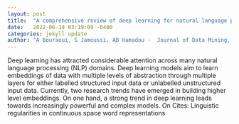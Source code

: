 ```yaml
---
layout: post
title:  "A comprehensive review of deep learning for natural language processing"
date:   2022-06-18 03:19:09 -0400
categories: jekyll update
author: "A Bouraoui, S Jamoussi, AB Hamadou -  Journal of Data Mining, Modelling and , 2022"
---
```

Deep learning has attracted considerable attention across many natural language processing (NLP) domains. Deep learning models aim to learn embeddings of data with multiple levels of abstraction through multiple layers for either labelled structured input data or unlabelled unstructured input data. Currently, two research trends have emerged in building higher level embeddings. On one hand, a strong trend in deep learning leads towards increasingly powerful and complex models. On 
Cites: Linguistic regularities in continuous space word representations